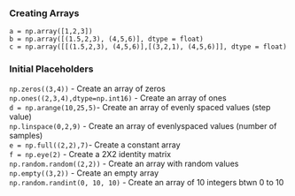 ### Creating Arrays
`a = np.array([1,2,3]) `  
`b = np.array([(1.5,2,3), (4,5,6)], dtype = float)  `  
`c = np.array([[(1.5,2,3), (4,5,6)],[(3,2,1), (4,5,6)]], dtype = float) `   

### Initial Placeholders
`np.zeros((3,4))` - Create an array of zeros   
`np.ones((2,3,4),dtype=np.int16)` - Create an array of ones  
`d = np.arange(10,25,5)`- Create an array of evenly spaced values (step value)  
`np.linspace(0,2,9)` - Create an array of evenlyspaced values (number of samples)  
`e = np.full((2,2),7)`- Create a constant array  
`f = np.eye(2)` - Create a 2X2 identity matrix  
`np.random.random((2,2))` - Create an array with random values  
`np.empty((3,2))` - Create an empty array  
`np.random.randint(0, 10, 10)` - Create an array of 10 integers btwn 0 to 10  
